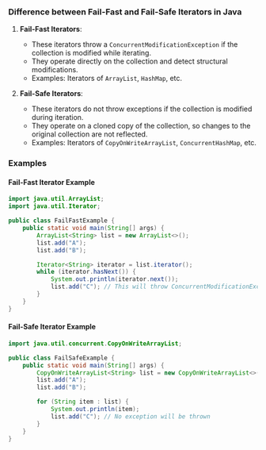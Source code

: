 ### Difference between Fail-Fast and Fail-Safe Iterators in Java

1. **Fail-Fast Iterators**:
   - These iterators throw a `ConcurrentModificationException` if the collection is modified while iterating.
   - They operate directly on the collection and detect structural modifications.
   - Examples: Iterators of `ArrayList`, `HashMap`, etc.

2. **Fail-Safe Iterators**:
   - These iterators do not throw exceptions if the collection is modified during iteration.
   - They operate on a cloned copy of the collection, so changes to the original collection are not reflected.
   - Examples: Iterators of `CopyOnWriteArrayList`, `ConcurrentHashMap`, etc.

### Examples

#### Fail-Fast Iterator Example
```java
import java.util.ArrayList;
import java.util.Iterator;

public class FailFastExample {
    public static void main(String[] args) {
        ArrayList<String> list = new ArrayList<>();
        list.add("A");
        list.add("B");

        Iterator<String> iterator = list.iterator();
        while (iterator.hasNext()) {
            System.out.println(iterator.next());
            list.add("C"); // This will throw ConcurrentModificationException
        }
    }
}
```

#### Fail-Safe Iterator Example
```java
import java.util.concurrent.CopyOnWriteArrayList;

public class FailSafeExample {
    public static void main(String[] args) {
        CopyOnWriteArrayList<String> list = new CopyOnWriteArrayList<>();
        list.add("A");
        list.add("B");

        for (String item : list) {
            System.out.println(item);
            list.add("C"); // No exception will be thrown
        }
    }
}
```
